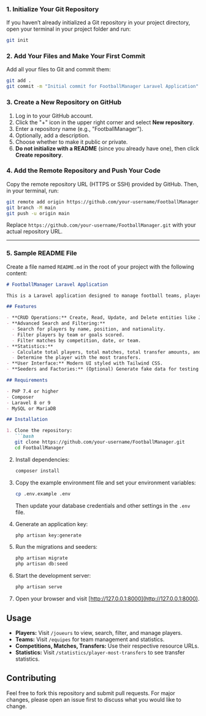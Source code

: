 ### 1. Initialize Your Git Repository

If you haven’t already initialized a Git repository in your project directory, open your terminal in your project folder and run:

```bash
git init
```

### 2. Add Your Files and Make Your First Commit

Add all your files to Git and commit them:

```bash
git add .
git commit -m "Initial commit for FootballManager Laravel Application"
```

### 3. Create a New Repository on GitHub

1. Log in to your GitHub account.
2. Click the "+" icon in the upper right corner and select **New repository**.
3. Enter a repository name (e.g., "FootballManager").
4. Optionally, add a description.
5. Choose whether to make it public or private.
6. **Do not initialize with a README** (since you already have one), then click **Create repository**.

### 4. Add the Remote Repository and Push Your Code

Copy the remote repository URL (HTTPS or SSH) provided by GitHub. Then, in your terminal, run:

```bash
git remote add origin https://github.com/your-username/FootballManager.git
git branch -M main
git push -u origin main
```

Replace `https://github.com/your-username/FootballManager.git` with your actual repository URL.

---

### 5. Sample README File

Create a file named `README.md` in the root of your project with the following content:

```markdown
# FootballManager Laravel Application

This is a Laravel application designed to manage football teams, players, competitions, matches, and transfers.

## Features

- **CRUD Operations:** Create, Read, Update, and Delete entities like Joueurs, Équipes, Compétitions, Matchs, and Transferts.
- **Advanced Search and Filtering:** 
  - Search for players by name, position, and nationality.
  - Filter players by team or goals scored.
  - Filter matches by competition, date, or team.
- **Statistics:**
  - Calculate total players, total matches, total transfer amounts, and average scores for teams.
  - Determine the player with the most transfers.
- **User Interface:** Modern UI styled with Tailwind CSS.
- **Seeders and Factories:** (Optional) Generate fake data for testing and development.

## Requirements

- PHP 7.4 or higher
- Composer
- Laravel 8 or 9
- MySQL or MariaDB

## Installation

1. Clone the repository:
   ```bash
   git clone https://github.com/your-username/FootballManager.git
   cd FootballManager
   ```

2. Install dependencies:
   ```bash
   composer install
   ```

3. Copy the example environment file and set your environment variables:
   ```bash
   cp .env.example .env
   ```
   Then update your database credentials and other settings in the `.env` file.

4. Generate an application key:
   ```bash
   php artisan key:generate
   ```

5. Run the migrations and seeders:
   ```bash
   php artisan migrate
   php artisan db:seed
   ```

6. Start the development server:
   ```bash
   php artisan serve
   ```

7. Open your browser and visit [http://127.0.0.1:8000](http://127.0.0.1:8000).

## Usage

- **Players:** Visit `/joueurs` to view, search, filter, and manage players.
- **Teams:** Visit `/equipes` for team management and statistics.
- **Competitions, Matches, Transfers:** Use their respective resource URLs.
- **Statistics:** Visit `/statistics/player-most-transfers` to see transfer statistics.

## Contributing

Feel free to fork this repository and submit pull requests. For major changes, please open an issue first to discuss what you would like to change.


